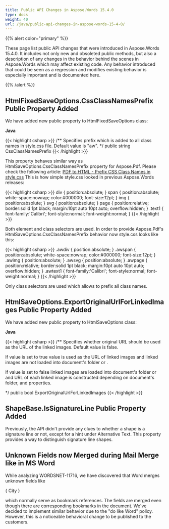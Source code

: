 ```yaml
---
title: Public API Changes in Aspose.Words 15.4.0
type: docs
weight: 40
url: /java/public-api-changes-in-aspose-words-15-4-0/
---
```


{{% alert color="primary" %}} 

These page list public API changes that were introduced in Aspose.Words 15.4.0. It includes not only new and obsoleted public methods, but also a description of any changes in the behavior behind the scenes in Aspose.Words which may affect existing code. Any behavior introduced that could be seen as a regression and modifies existing behavior is especially important and is documented here.

{{% /alert %}} 

## **HtmlFixedSaveOptions.CssClassNamesPrefix Public Property Added**

We have added new public property to HtmlFixedSaveOptions class:

**Java**

{{< highlight csharp >}}
/**
Specifies prefix which is added to all class names in style.css file.
Default value is <c>"aw"</c>.
*/
public string CssClassNamesPrefix
{{< /highlight >}}

This property behaves similar way as HtmlSaveOptions.CssClassNamesPrefix property for Aspose.Pdf. Please check the following article:
[PDF to HTML - Prefix CSS Class Names in style.css](http://www.aspose.com/docs/display/pdfnet/PDF+to+HTML+-+Prefix+CSS+Class+Names+in+style.css)
This is how simple style.css looked in previous Aspose.Words releases:

{{< highlight csharp >}}
div {
    position:absolute;
}
span {
    position:absolute;
    white-space:nowrap;
    color:#000000;
    font-size:12pt;
}
img {
    position:absolute;
}
svg {
    position:absolute;
}
page {
    position:relative;
    border:solid 1pt black;
    margin:10pt auto 10pt auto;
    overflow:hidden;
}
.text1 {
    font-family:'Calibri';
    font-style:normal;
    font-weight:normal;
}
{{< /highlight >}}

Both element and class selectors are used.
In order to provide Aspose.Pdf's HtmlSaveOptions.CssClassNamesPrefix behavior now style.css looks like this:

{{< highlight csharp >}}
.awdiv {
    position:absolute;
}
.awspan {
    position:absolute;
    white-space:nowrap;
    color:#000000;
    font-size:12pt;
}
.awimg {
    position:absolute;
}
.awsvg {
    position:absolute;
}
.awpage {
    position:relative;
    border:solid 1pt black;
    margin:10pt auto 10pt auto;
    overflow:hidden;
}
.awtext1 {
    font-family:'Calibri';
    font-style:normal;
    font-weight:normal;
}
{{< /highlight >}}

Only class selectors are used which allows to prefix all class names.

## **HtmlSaveOptions.ExportOriginalUrlForLinkedImages Public Property Added**

We have added new public property to HtmlSaveOptions class:

**Java**

{{< highlight csharp >}}
/**
Specifies whether original URL should be used as the URL of the linked images.
Default value is <c>false</c>.
<p>If value is set to <c>true</c> <see cref="ImageData.SourceFullName"/> value is used as the URL of linked images
and linked images are not loaded into document's folder or <see cref="HtmlSaveOptions.ImagesFolder"/>.</p>
<p>If value is set to <c>false</c> linked images are loaded into document's folder or <see cref="HtmlSaveOptions.ImagesFolder"/>
and URL of each linked image is constructed depending on document's folder, <see cref="HtmlSaveOptions.ImagesFolder"/>
and <see cref="HtmlSaveOptions.ImagesFolderAlias"/> properties.</p>
*/
public bool ExportOriginalUrlForLinkedImages
{{< /highlight >}}

## **ShapeBase.IsSignatureLine Public Property Added**

Previously, the API didn't provide any clues to whether a shape is a signature line or not, except for a hint under Alternative Text. This property provides a way to distinguish signature line shapes.

## **Unknown Fields now Merged during Mail Merge like in MS Word**

While analyzing WORDSNET-11716, we have discovered that Word merges unknown fields like ﻿﻿

{ City }

which normally serve as bookmark references. The fields are merged even though there are corresponding bookmarks in the document. We've decided to implement similar behavior due to the "do like Word" policy. However, this is a noticeable behavioral change to be published to the customers. 
